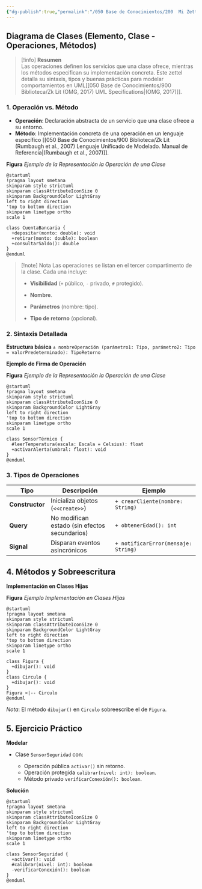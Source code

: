 ```yaml
---
{"dg-publish":true,"permalink":"/050 Base de Conocimientos/200  Mi Zettelkasten/100 Docencia/IS1/2025/Clase 13 Diagrama de Clases (Fundamentos, Elementos, Relaciones, etc.)/Zk Diagrama de Clases (Elemento, Clase -  Operaciones, Métodos)/","tags":["digitalGarden"]}
---
```


## Diagrama de Clases (Elemento, Clase - Operaciones, Métodos)

> [!info]  **Resumen**  
> Las operaciones definen los servicios que una clase ofrece, mientras los métodos especifican su implementación concreta. Este zettel detalla su sintaxis, tipos y buenas prácticas para modelar comportamientos en UML[[050 Base de Conocimientos/900 Biblioteca/Zk Lit (OMG, 2017) UML Specifications\|(OMG, 2017)]].

### 1. Operación vs. Método

- **Operación**: Declaración abstracta de un servicio que una clase ofrece a su entorno.
- **Método**: Implementación concreta de una operación en un lenguaje específico [[050 Base de Conocimientos/900 Biblioteca/Zk Lit (Rumbaugh et al., 2007) Lenguaje Unificado de Modelado. Manual de Referencia\|(Rumbaugh et al., 2007)]].

**Figura**
_Ejemplo de la Representación la Operación de una Clase_
```plantuml
@startuml
!pragma layout smetana
skinparam style strictuml
skinparam classAttributeIconSize 0
skinparam BackgroundColor LightGray
left to right direction
'top to bottom direction
skinparam linetype ortho
scale 1

class CuentaBancaria {
  +depositar(monto: double): void
  +retirar(monto: double): boolean
  +consultarSaldo(): double
}
@enduml
```


> [!note]  Nota
> Las operaciones se listan en el tercer compartimento de la clase. Cada una incluye:
> 
> - **Visibilidad** (`+` público, `-` privado, `#` protegido).
>     
> - **Nombre**.
>     
> - **Parámetros** (nombre: tipo).
>     
> - **Tipo de retorno** (opcional).


### 2. Sintaxis Detallada

**Estructura básica**
`± nombreOperación (parámetro1: Tipo, parámetro2: Tipo = valorPredeterminado): TipoRetorno`

**Ejemplo de Firma de Operación**

**Figura**
_Ejemplo de la Representación la Operación de una Clase_
```plantuml
@startuml
!pragma layout smetana
skinparam style strictuml
skinparam classAttributeIconSize 0
skinparam BackgroundColor LightGray
left to right direction
'top to bottom direction
skinparam linetype ortho
scale 1

class SensorTérmico {
  #leerTemperatura(escala: Escala = Celsius): float
  +activarAlerta(umbral: float): void
}
@enduml
```


### 3. Tipos de Operaciones

| Tipo            | Descripción                                   | Ejemplo                             |
| --------------- | --------------------------------------------- | ----------------------------------- |
| **Constructor** | Inicializa objetos (`<<create>>`)             | `+ crearCliente(nombre: String)`    |
| **Query**       | No modifican estado (sin efectos secundarios) | `+ obtenerEdad(): int`              |
| **Signal**      | Disparan eventos asincrónicos                 | `+ notificarError(mensaje: String)` |

## 4. Métodos y Sobreescritura

**Implementación en Clases Hijas**

**Figura**
_Ejemplo Implementación en Clases Hijas_
```plantuml
@startuml
!pragma layout smetana
skinparam style strictuml
skinparam classAttributeIconSize 0
skinparam BackgroundColor LightGray
left to right direction
'top to bottom direction
skinparam linetype ortho
scale 1

class Figura {
  +dibujar(): void
}
class Circulo {
  +dibujar(): void
}
Figura <|-- Circulo
@enduml
```
_Nota_: El método `dibujar()` en `Circulo` sobreescribe el de `Figura`.

## 5. Ejercicio Práctico

**Modelar**

- Clase `SensorSeguridad` con:
    
    - Operación pública `activar()` sin retorno.
    - Operación protegida `calibrar(nivel: int): boolean`.
    - Método privado `verificarConexión(): boolean`.

**Solución**

```plantuml
@startuml
!pragma layout smetana
skinparam style strictuml
skinparam classAttributeIconSize 0
skinparam BackgroundColor LightGray
left to right direction
'top to bottom direction
skinparam linetype ortho
scale 1

class SensorSeguridad {
  +activar(): void
  #calibrar(nivel: int): boolean
  -verificarConexión(): boolean
}
@enduml
```

